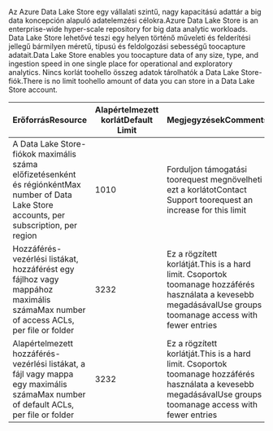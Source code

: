 <span data-ttu-id="a4ebf-101">Az Azure Data Lake Store egy vállalati szintű, nagy kapacitású adattár a big data koncepción alapuló adatelemzési célokra.</span><span class="sxs-lookup"><span data-stu-id="a4ebf-101">Azure Data Lake Store is an enterprise-wide hyper-scale repository for big data analytic workloads.</span></span> <span data-ttu-id="a4ebf-102">Data Lake Store lehetővé teszi egy helyen történő műveleti és felderítési jellegű bármilyen méretű, típusú és feldolgozási sebességű toocapture adatait.</span><span class="sxs-lookup"><span data-stu-id="a4ebf-102">Data Lake Store enables you toocapture data of any size, type, and ingestion speed in one single place for operational and exploratory analytics.</span></span> <span data-ttu-id="a4ebf-103">Nincs korlát toohello összeg adatok tárolhatók a Data Lake Store-fiók.</span><span class="sxs-lookup"><span data-stu-id="a4ebf-103">There is no limit toohello amount of data you can store in a Data Lake Store account.</span></span>

| <span data-ttu-id="a4ebf-104">**Erőforrás**</span><span class="sxs-lookup"><span data-stu-id="a4ebf-104">**Resource**</span></span> | <span data-ttu-id="a4ebf-105">**Alapértelmezett korlát**</span><span class="sxs-lookup"><span data-stu-id="a4ebf-105">**Default Limit**</span></span> | <span data-ttu-id="a4ebf-106">**Megjegyzések**</span><span class="sxs-lookup"><span data-stu-id="a4ebf-106">**Comments**</span></span> |
| --- | --- | --- |
| <span data-ttu-id="a4ebf-107">A Data Lake Store-fiókok maximális száma előfizetésenként és régiónként</span><span class="sxs-lookup"><span data-stu-id="a4ebf-107">Max number of Data Lake Store accounts, per subscription, per region</span></span> |<span data-ttu-id="a4ebf-108">10</span><span class="sxs-lookup"><span data-stu-id="a4ebf-108">10</span></span> | <span data-ttu-id="a4ebf-109">Forduljon támogatási toorequest megnövelheti ezt a korlátot</span><span class="sxs-lookup"><span data-stu-id="a4ebf-109">Contact Support toorequest an increase for this limit</span></span> |
| <span data-ttu-id="a4ebf-110">Hozzáférés-vezérlési listákat, hozzáférést egy fájlhoz vagy mappához maximális száma</span><span class="sxs-lookup"><span data-stu-id="a4ebf-110">Max number of access ACLs, per file or folder</span></span> |<span data-ttu-id="a4ebf-111">32</span><span class="sxs-lookup"><span data-stu-id="a4ebf-111">32</span></span> | <span data-ttu-id="a4ebf-112">Ez a rögzített korlátját.</span><span class="sxs-lookup"><span data-stu-id="a4ebf-112">This is a hard limit.</span></span> <span data-ttu-id="a4ebf-113">Csoportok toomanage hozzáférés használata a kevesebb megadásával</span><span class="sxs-lookup"><span data-stu-id="a4ebf-113">Use groups toomanage access with fewer entries</span></span> |
| <span data-ttu-id="a4ebf-114">Alapértelmezett hozzáférés-vezérlési listákat, a fájl vagy mappa egy maximális száma</span><span class="sxs-lookup"><span data-stu-id="a4ebf-114">Max number of default ACLs, per file or folder</span></span> |<span data-ttu-id="a4ebf-115">32</span><span class="sxs-lookup"><span data-stu-id="a4ebf-115">32</span></span> | <span data-ttu-id="a4ebf-116">Ez a rögzített korlátját.</span><span class="sxs-lookup"><span data-stu-id="a4ebf-116">This is a hard limit.</span></span> <span data-ttu-id="a4ebf-117">Csoportok toomanage hozzáférés használata a kevesebb megadásával</span><span class="sxs-lookup"><span data-stu-id="a4ebf-117">Use groups toomanage access with fewer entries</span></span> |
